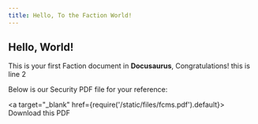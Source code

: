 ```yaml
---
title: Hello, To the Faction World!
---
```


## Hello, World!

This is your first Faction document in **Docusaurus**, Congratulations!
this is line 2

Below is our Security PDF file for your reference:

<a
  target="_blank"
  href={require('/static/files/fcms.pdf').default}>
  Download this PDF
</a>

